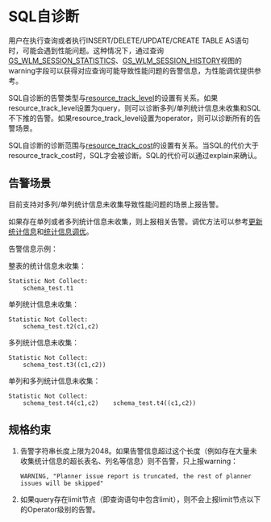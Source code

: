 # SQL自诊断<a name="ZH-CN_TOPIC_0245374558"></a>

用户在执行查询或者执行INSERT/DELETE/UPDATE/CREATE TABLE AS语句时，可能会遇到性能问题。这种情况下，通过查询[GS\_WLM\_SESSION\_STATISTICS](GS_WLM_SESSION_STATISTICS.md)、[GS\_WLM\_SESSION\_HISTORY](GS_WLM_SESSION_HISTORY.md)视图的warning字段可以获得对应查询可能导致性能问题的告警信息，为性能调优提供参考。

SQL自诊断的告警类型与[resource\_track\_level](负载管理.md#zh-cn_topic_0283137479_zh-cn_topic_0237124729_section153571329142612)的设置有关系。如果resource\_track\_level设置为query，则可以诊断多列/单列统计信息未收集和SQL不下推的告警。如果resource\_track\_level设置为operator，则可以诊断所有的告警场景。

SQL自诊断的诊断范围与[resource\_track\_cost](负载管理.md#zh-cn_topic_0283137479_zh-cn_topic_0237124729_section1089022732713)的设置有关系。当SQL的代价大于resource\_track\_cost时，SQL才会被诊断。SQL的代价可以通过explain来确认。

## 告警场景<a name="zh-cn_topic_0237121523_section1451592315913"></a>

目前支持对多列/单列统计信息未收集导致性能问题的场景上报告警。

如果存在单列或者多列统计信息未收集，则上报相关告警。调优方法可以参考[更新统计信息](更新统计信息.md)和[统计信息调优](统计信息调优.md)。

告警信息示例：

整表的统计信息未收集：

```
Statistic Not Collect:
    schema_test.t1
```

单列统计信息未收集：

```
Statistic Not Collect:
    schema_test.t2(c1,c2)
```

多列统计信息未收集：

```
Statistic Not Collect:
    schema_test.t3((c1,c2))
```

单列和多列统计信息未收集：

```
Statistic Not Collect:
    schema_test.t4(c1,c2)    schema_test.t4((c1,c2))
```

## 规格约束<a name="zh-cn_topic_0237121523_section728715105125"></a>

1.  告警字符串长度上限为2048。如果告警信息超过这个长度（例如存在大量未收集统计信息的超长表名、列名等信息）则不告警，只上报warning：

    ```
    WARNING, "Planner issue report is truncated, the rest of planner issues will be skipped"
    ```

2.  如果query存在limit节点（即查询语句中包含limit），则不会上报limit节点以下的Operator级别的告警。

